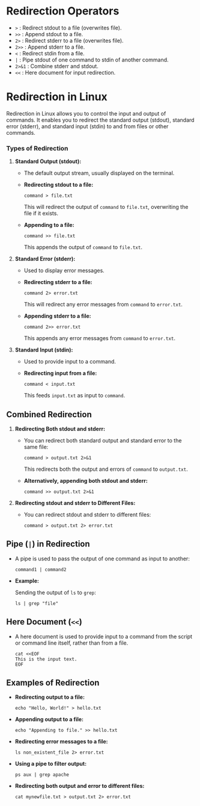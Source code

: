 # Redirection Operators

- `>` : Redirect stdout to a file (overwrites file).
- `>>` : Append stdout to a file.
- `2>` : Redirect stderr to a file (overwrites file).
- `2>>` : Append stderr to a file.
- `<` : Redirect stdin from a file.
- `|` : Pipe stdout of one command to stdin of another command.
- `2>&1` : Combine stderr and stdout.
- `<<` : Here document for input redirection.


# Redirection in Linux

Redirection in Linux allows you to control the input and output of commands. It enables you to redirect the standard output (stdout), standard error (stderr), and standard input (stdin) to and from files or other commands.

### Types of Redirection

1. **Standard Output (stdout):**
   - The default output stream, usually displayed on the terminal.
   - **Redirecting stdout to a file:**

     ```
     command > file.txt
     ```

     This will redirect the output of `command` to `file.txt`, overwriting the file if it exists.

   - **Appending to a file:**

     ```
     command >> file.txt
     ```

     This appends the output of `command` to `file.txt`.

2. **Standard Error (stderr):**
   - Used to display error messages.
   - **Redirecting stderr to a file:**

     ```
     command 2> error.txt
     ```

     This will redirect any error messages from `command` to `error.txt`.

   - **Appending stderr to a file:**

     ```
     command 2>> error.txt
     ```

     This appends any error messages from `command` to `error.txt`.

3. **Standard Input (stdin):**
   - Used to provide input to a command.
   - **Redirecting input from a file:**

     ```
     command < input.txt
     ```

     This feeds `input.txt` as input to `command`.


## Combined Redirection

1. **Redirecting Both stdout and stderr:**
   - You can redirect both standard output and standard error to the same file:

     ```
     command > output.txt 2>&1
     ```

     This redirects both the output and errors of `command` to `output.txt`.

   - **Alternatively, appending both stdout and stderr:**

     ```
     command >> output.txt 2>&1
     ```

2. **Redirecting stdout and stderr to Different Files:**
   - You can redirect stdout and stderr to different files:

     ```
     command > output.txt 2> error.txt
     ```

## Pipe (`|`) in Redirection

- A pipe is used to pass the output of one command as input to another:

  ```
  command1 | command2
  ```

- **Example:**

  Sending the output of `ls` to `grep`:

  ```
  ls | grep "file"
  ```


## Here Document (`<<`)

- A here document is used to provide input to a command from the script or command line itself, rather than from a file.

  ```
  cat <<EOF
  This is the input text.
  EOF
  ```


## Examples of Redirection

- **Redirecting output to a file:**

  ```
  echo "Hello, World!" > hello.txt
  ```

- **Appending output to a file:**

  ```
  echo "Appending to file." >> hello.txt
  ```

- **Redirecting error messages to a file:**

  ```
  ls non_existent_file 2> error.txt
  ```

- **Using a pipe to filter output:**

  ```
  ps aux | grep apache
  ```

- **Redirecting both output and error to different files:**

  ```
  cat mynewfile.txt > output.txt 2> error.txt
  ```
